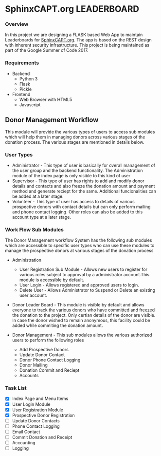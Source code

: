 # **SphinxCAPT.org LEADERBOARD**
### Overview
In this project we are designing a FLASK based Web App to maintain Leaderboards for [SphinxCAPT.org](http://SphinxCAPT.org).
The app is based on the REST design with inherent security infrastructure. This project is being maintained as part of the Google Summer of Code 2017.
### Requirements
* Backend
    * Python 3
    * Flask
    * Pickle
* Frontend
    * Web Browser with HTML5
    * Javascript
## Donor Management Workflow
This module will provide the various types of users to access sub modules which will help them in managing donors across various stages of the donation process. The various stages are mentioned in details below.
### User Types
 * Administrator - This type of user is basically for overall management of the user group and the backend functionality. The Administration module of the index page is only visible to this kind of user
 * Supervisor - This type of user has rights to add and modify donor details and contacts and also freeze the donation amount and payment method and generate reciept for the same. Additional funcionalities can be added at a later stage.
 * Volunteer - This type of user has access to details of various prospective donors with contact details but can only perform mailing and phone contact logging. Other roles can also be added to this account type at a later stage.
### Work Flow Sub  Modules
The Donor Management workflow System has the following sub modules which are accessible to specific user types who can use these modules to manage the prospective donors at various stages of the donation process
* Administration
    * User Registration Sub Module - Allows new users to register for various roles subject to approval by a administrator account.This module is accessible by default.
    * User Login - Allows registered and approved users to login.
    * Delete User - Allows Administrator to Suspend or Delete an existing user account.

* Donor Leader Board - This module is visible by default and allows everyone to track the various donors who have committed and freezed the donation to the project. Only certian details of the donor are visible. In case the donor wished to remain anonymous, this facility could be added while commiting the donation amount.

* Donor Management - This sub modules allows the various authorized users to perform the following roles
    * Add Prospective Donors
    * Update Donor Contact
    * Donor Phone Contact Logging
    * Donor Mailing
    * Donation Commit and Reciept
    * Accounts
### Task List
    
 - [x] Index Page and Menu Items
 - [x] User Login Module
 - [x] User Registration Module
 - [x] Prospective Donor Registration
 - [ ] Update Donor Contacts
 - [ ] Phone Contact Logging
 - [ ] Email Contact
 - [ ] Commit Donation and Receipt
 - [ ] Accounting
 - [ ] Logging
